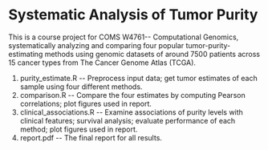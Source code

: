 # Systematic Analysis of Tumor Purity
This is a course project for COMS W4761-- Computational Genomics, systematically analyzing and comparing four popular tumor-purity-estimating methods using genomic datasets of around 7500 patients across 15 cancer types from The Cancer Genome Atlas (TCGA). 

1. purity_estimate.R -- Preprocess input data; get tumor estimates of each sample using four different methods.
2. comparison.R -- Compare the four estimates by computing Pearson correlations; plot figures used in report.
3. clinical_associations.R -- Examine associations of purity levels with clinical features; survival analysis; evaluate performance of each method; plot figures used in report.
4. report.pdf -- The final report for all results.
